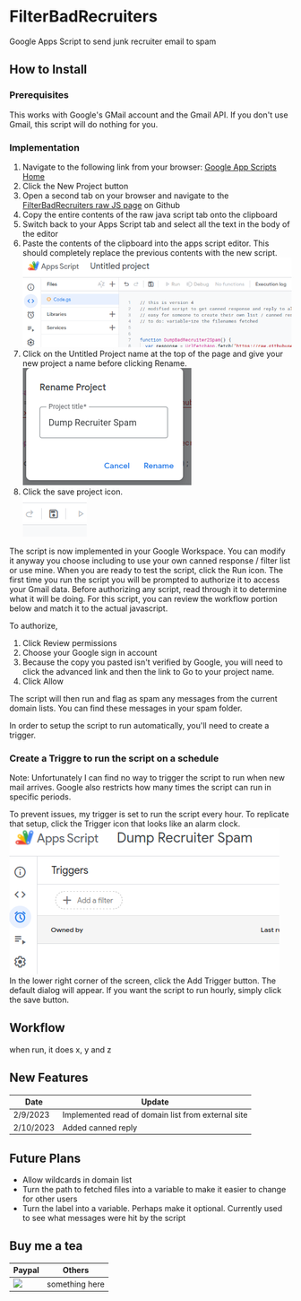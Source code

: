 # FilterBadRecruiters
Google Apps Script to send junk recruiter email to spam 

## How to Install

### Prerequisites
This works with Google's GMail account and the Gmail API.  If you don't use Gmail, this script will do nothing for you.

### Implementation

1. Navigate to the following link from your browser:  [Google App Scripts Home](https://script.google.com/home)  
2. Click the New Project button  
3. Open a second tab on your browser and navigate to the [FilterBadRecruiters raw JS page](https://raw.githubusercontent.com/lcreed/FilterBadRecruiters/main/FilterBadRecruiters.js) on Github  
4. Copy the entire contents of the raw java script tab onto the clipboard 
5. Switch back to your Apps Script tab and select all the text in the body of the editor
6. Paste the contents of the clipboard into the apps script editor. This should completely replace the previous contents with the new script.  
![Example!](./media/newPaste.png)  
7. Click on the Untitled Project name at the top of the page and give your new project a name before clicking Rename.  
![Example!](./media/renameProject.png) 
8. Click the save project icon.   
![Example!](./media/saveProject.png)  

The script is now implemented in your Google Workspace.  You can modify it anyway you choose including to use your own canned response / filter list or use mine.  When you are ready to test the script, click the Run icon.  The first time you run the script you will be prompted to authorize it to access your Gmail data.  Before authorizing any script, read through it to determine what it will be doing.  For this script, you can review the workflow portion below and match it to the actual javascript.

To authorize,
1. Click Review permissions
2. Choose your Google sign in account
3. Because the copy you pasted isn't verified by Google, you will need to click the advanced link and then the link to Go to your project name.
4. Click Allow

The script will then run and flag as spam any messages from the current domain lists.  You can find these messages in your spam folder.

In order to setup the script to run automatically, you'll need to create a trigger.  

### Create a Triggre to run the script on a schedule

Note:  Unfortunately I can find no way to trigger the script to run when new mail arrives.  Google also restricts how many times the script can run in specific periods.  

To prevent issues, my trigger is set to run the script every hour.  To replicate that setup, click the Trigger icon that looks like an alarm clock.  
![Trigger Icon](./media/triggerIcon.png)  
In the lower right corner of the screen, click the Add Trigger button.  The default dialog will appear.  If you want the script to run hourly, simply click the save button.


## Workflow

when run, it does x, y and z

## New Features


| Date |Update  |
| ------ | ------ |
| 2/9/2023 |Implemented read of domain list from external site  |
| 2/10/2023 | Added canned reply |


## Future Plans

* Allow wildcards in domain list
* Turn the path to fetched files into a variable to make it easier to change for other users
* Turn the label into a variable.  Perhaps make it optional.  Currently used to see what messages were hit by the script



## Buy me a tea

| Paypal |Others  |
| ------ | ------ |
| [![](https://www.paypalobjects.com/en_US/i/btn/btn_donateCC_LG.gif)](https://www.paypal.com/cgi-bin/webscr?cmd=_s-xclick&hosted_button_id=N3F3NR73HUAQJ) | something here